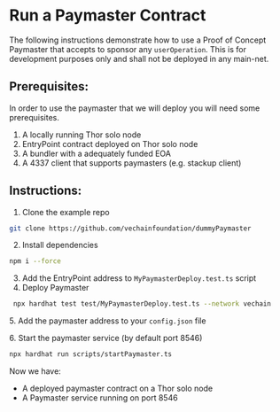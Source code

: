 # Run a Paymaster Contract

The following instructions demonstrate how to use a Proof of Concept Paymaster that accepts to sponsor any `userOperation`. This is for development purposes only and shall not be deployed in any main-net.

## Prerequisites:

In order to use the paymaster that we will deploy you will need some prerequisites.&#x20;

1. A locally running Thor solo node
2. EntryPoint contract deployed on Thor solo node
3. A bundler with a adequately funded EOA
4. A 4337 client that supports paymasters (e.g. stackup client)

## Instructions:

1. Clone the example repo

```bash
git clone https://github.com/vechainfoundation/dummyPaymaster
```

2. Install dependencies

```bash
npm i --force
```

3. Add the EntryPoint address to `MyPaymasterDeploy.test.ts` script
4. Deploy Paymaster

```bash
 npx hardhat test test/MyPaymasterDeploy.test.ts --network vechain
```

5\. Add the paymaster address to your `config.json` file

6\. Start the paymaster service (by default port 8546)

```bash
npx hardhat run scripts/startPaymaster.ts
```

Now we have:

* A deployed paymaster contract on a Thor solo node
* A Paymaster service running on port 8546
